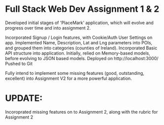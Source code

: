 # Full Stack Web Dev Assignment 1 & 2

Developed initial stages of 'PlaceMark' application, which will evolve and progress over time and into assignment 2.

Incorporated Signup / Login features, with Cookie/Auth User Settings on app.
Implemented Name, Description, Lat and Lng parameters into POIs, and grouped them into categories (counties of Ireland).
Incorporated Basic API structure into application.
Initially, relied on Memory-based models, before evolving to JSON based models.
Deployed on http://localhost:3000/
Pushed to Git

Fully intend to implement some missing features (good, outstanding, excellent) into Assignment V2 for a more powerful application.

# UPDATE:

Incoroprated missing features on to Assignment 2, along with the rubric for Assignment 2
